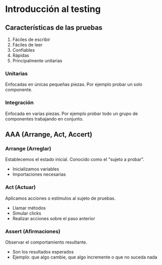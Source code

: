 # Introducción al testing

## Características de las pruebas
1. Fáciles  de escribir
2. Fáciles de leer
3. Confiables
4. Rápidas 
5. Principalmente unitarias

### Unitarias
Enfocadas en únicas pequeñas piezas. Por ejemplo probar un solo componente.

### Integración 
Enfocada en varias piezas. Por ejemplo probar todo un grupo de componentes trabajando en conjunto.




## AAA (Arrange, Act, Accert)

### Arrange (Arreglar)

Establecemos el estado inicial. Conocido como el "sujeto a probar".
 - Inicializamos variables
 - Importaciones necesarias
 
 
### Act (Actuar)
 
Aplicamos acciones o estímulos al sujeto de pruebas.
- Llamar métodos 
- Simular clicks
- Realizar acciones sobre el paso anterior


### Assert (Afirmaciones)

Observar el comportamiento resultante.
- Son los resultados esperados
- Ejemplo: que algo cambie, que algo incremente o que no suceda nada
